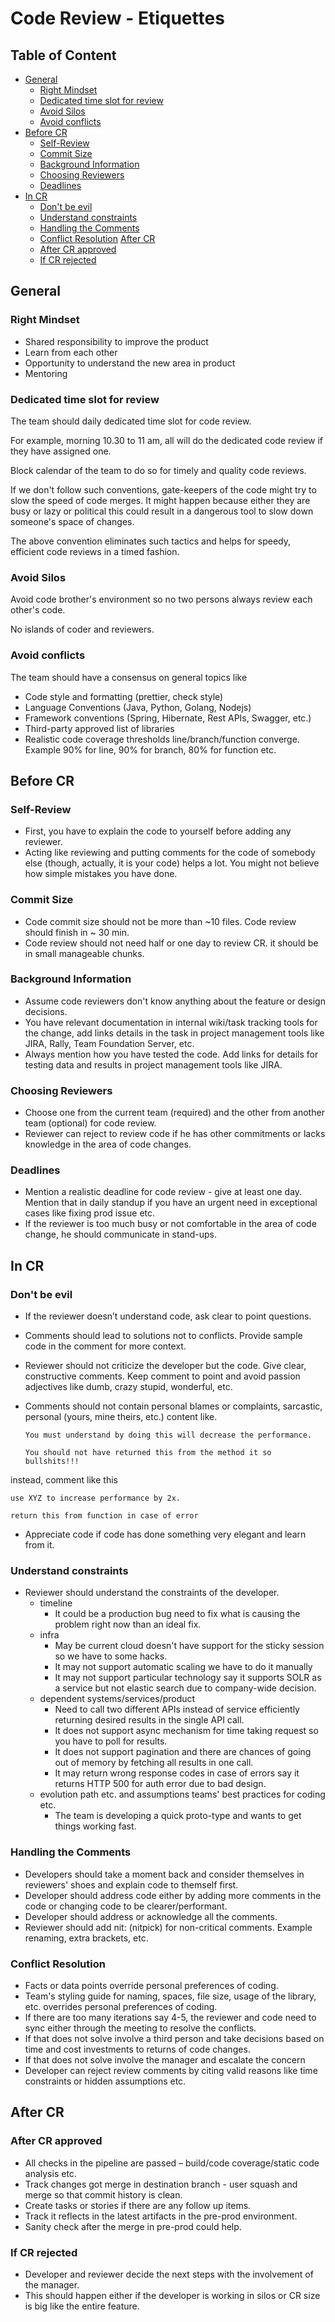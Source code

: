 # Code Review - Etiquettes

## Table of Content

- [General](#general) 
    - [Right Mindset](#right-mindset)
    - [Dedicated time slot for review](#dedicated-time-slot-for-review)
    - [Avoid Silos](#avoid-silos)
    - [Avoid conflicts](#avoid-conflicts)
- [Before CR]()
    - [Self-Review](#self-review)
    - [Commit Size](#commit-size)
    - [Background Information](background-information)
    - [Choosing Reviewers](choosing-reviewers)
    - [Deadlines](#deadlines)
- [In CR](#in-cr)
    - [Don't be evil](##dont-be-evil)
    - [Understand constraints](#understand-constraints)
    - [Handling the Comments](#handling-the-comments)
    - [Conflict Resolution](#conflict-resolution)
[After CR](#after-cr)
    - [After CR approved](#after-cr-approved)
    - [If CR rejected](#if-cr-rejected)
    
    
## General

### Right Mindset
- Shared responsibility to improve the product
- Learn from each other
- Opportunity to understand the new area in product
- Mentoring

### Dedicated time slot for review

The team should daily dedicated time slot for code review.

For example, morning 10.30 to 11 am, all will do the dedicated code review if they have assigned one. 

Block calendar of the team to do so for timely and quality code reviews.

If we don't follow such conventions, gate-keepers of the code might try to slow the speed of code merges.
It might happen because either they are busy or lazy or political this could result in a dangerous tool to slow down someone's space of changes.

The above convention eliminates such tactics and helps for speedy, efficient code reviews in a timed fashion.

### Avoid Silos

Avoid code brother's environment so no two persons always review each other's code.

No islands of coder and reviewers.

### Avoid conflicts
The team should have a consensus on general topics like
- Code style and formatting (prettier, check style)
- Language Conventions (Java, Python, Golang, Nodejs)
- Framework conventions (Spring, Hibernate, Rest APIs, Swagger, etc.)
- Third-party approved list of libraries​
- Realistic code coverage thresholds line/branch/function converge. Example 90% for line, 90% for branch, 80% for function etc.

## Before CR

### Self-Review

- First, you have to explain the code to yourself before adding any reviewer.
- Acting like reviewing and putting comments for the code of somebody else (though, actually, it is your code) helps a lot.
You might not believe how simple mistakes you have done.

### Commit Size
- Code commit size should not be more than ~10 files. Code review should finish in ~ 30 min.
- Code review should not need half or one day to review CR. it should be in small manageable chunks.

### Background Information
- Assume code reviewers don't know anything about the feature or design decisions. 
- You have relevant documentation in internal wiki/task tracking tools for the change, add links details in the task in project management tools like JIRA, Rally, Team Foundation Server, etc.
- Always mention how you have tested the code. Add links for details for testing data and results in project management tools like  JIRA.

### Choosing Reviewers
- Choose one from the current team (required) and the other from another team (optional) for code review.
- Reviewer can reject to review code if he has other commitments or lacks knowledge in the area of code changes.

### Deadlines
- Mention a realistic deadline for code review  - give at least one day. Mention that in daily standup if you have an urgent need in exceptional cases like fixing prod issue etc. ​
- If the reviewer is too much busy or not comfortable in the area of code change, he should communicate in stand-ups. 

## In CR

### Don't be evil
- If the reviewer doesn’t understand code, ask clear to point questions.
- Comments should lead to solutions not to conflicts. Provide sample code in the comment for more context.
- Reviewer should not criticize the developer but the code. Give clear, constructive comments. Keep comment to point and avoid passion adjectives like dumb, crazy stupid, wonderful, etc.
- Comments should not contain personal blames or complaints, sarcastic, personal (yours, mine theirs, etc.) content like.
    
    `You must understand by doing this will decrease the performance.`
    
    `You should not have returned this from the method it so bullshits!!!`

instead, comment like this

    use XYZ to increase performance by 2x.
    
    return this from function in case of error

- Appreciate code if code has done something very elegant and learn from it.

### Understand constraints
- Reviewer should understand the constraints of the developer.
  - timeline
    - It could be a production bug need to fix what is causing the problem right now than an ideal fix.
  - infra
     - May be current cloud doesn't have support for the sticky session so we have to some hacks.
     - It may not support automatic scaling we have to do it manually 
     - It may not support particular technology say it supports SOLR as a service but not elastic search due to company-wide decision.
   - dependent systems/services/product 
      - Need to call two different APIs instead of service efficiently returning desired results in the single API call.
      - It does not support async mechanism for time taking request so you have to poll for results.
      - It does not support pagination and there are chances of going out of memory by fetching all results in one call.
      - It may return wrong response codes in case of errors say it returns HTTP 500 for auth error due to bad design.
    - evolution path etc. and assumptions teams' best practices for coding etc.
      - The team is developing a quick proto-type and wants to get things working fast.

### Handling the Comments
- Developers should take a moment back and consider themselves in reviewers' shoes and explain code to themself first.
- Developer should address code either by adding more comments in the code or changing code to be clearer/performant.
- Developer should address or acknowledge all the comments.
- Reviewer should add nit: (nitpick) for non-critical comments. Example renaming, extra brackets, etc.

### Conflict Resolution
- Facts or data points override personal preferences of coding.​
- Team's styling guide for naming, spaces, file size, usage of the library, etc. overrides personal preferences of coding.
- If there are too many iterations say 4-5, the reviewer and code need to sync either through the meeting to resolve the conflicts.
- If that does not solve involve a third person and take decisions based on time and cost investments to returns of code changes.
- If that does not solve involve the manager and escalate the concern ​
- Developer can reject review comments by citing valid reasons like time constraints or hidden assumptions etc.

## After CR

### After CR approved
- All checks in the pipeline are passed – build/code coverage/static code analysis etc.
- Track changes got merge in destination branch - user squash and merge so that commit history is clean.
- Create tasks or stories if there are any follow up items.
- Track it reflects in the latest artifacts in the pre-prod environment.
- Sanity check after the merge in pre-prod could help.

### If CR rejected
- Developer and reviewer decide the next steps with the involvement of the manager.
- This should happen either if the developer is working in silos or CR size is big like the entire feature.

